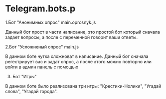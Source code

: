 # Telegram.bots.p

1.Бот "Анонимных опрос" main.oprosnyk.js

Данный бот прост в части написание, это простой бот который сначала задает вопросы, а после с переменной говорит ваши ответы.

2.Бот "Усложненый опрос" main.js

В данном боте чутка сложноват в написание. Данный бот сначала регестрирует вас и задат опрос, а после этого можно повторно или войти в админ панель с помощью 

3. Бот "Игры"

В данном боте было реализована три игры: "Крестики-Нолики", "Угадай слова", "Угадай города".

